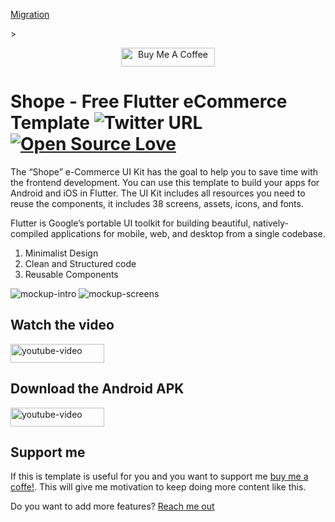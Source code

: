 <p>
<a href="https://github.com/flutter/flutter/wiki/Upgrading-pre-1.12-Android-projects" target="_blank">Migration</a>
</p>>

<p align="center">
<a href="https://www.buymeacoffee.com/SaNhE76x9" target="_blank"><img src="https://cdn.buymeacoffee.com/buttons/default-blue.png" alt="Buy Me A Coffee" style="height: 30px !important;width: 150px !important;" ></a>
</p>

# Shope - Free Flutter eCommerce Template  ![Twitter URL](https://img.shields.io/twitter/url?style=social&url=https%3A%2F%2Ftwitter.com%2Froberto_devs) [![Open Source Love](https://badges.frapsoft.com/os/v2/open-source.svg?v=103)](https://github.com/robertodevs/flutter_ecommerce_template)

The “Shope” e-Commerce UI Kit has the goal to help you to save time with the frontend development. You can use this template to build your apps for Android and iOS in Flutter. The UI Kit includes all resources you need to reuse the components, it includes 38 screens, assets, icons, and fonts.

Flutter is Google’s portable UI toolkit for building beautiful, natively-compiled applications for mobile, web, and desktop from a single codebase.

<ol><li>Minimalist Design</li><li>Clean and Structured code</li><li>Reusable Components</li></ol>


<img src="assets/promotional/Mockup&#32;Intro.png" alt="mockup-intro" />

<img src="assets/promotional/Mockup&#32;Screens.png" alt="mockup-screens" />

## Watch the video
<a href="https://youtu.be/aI4AelN8k24"><img src="assets/promotional/youtube.png" title="Shope Flutter e-Commerce" alt="youtube-video" style="height: 30px !important;width: 150px !important;"></a>

## Download the Android APK
<a href="https://play.google.com/store/apps/details?id=com.int2.ecommerce_int2"><img src="assets/promotional/google-play-badge.png" title="Shope Flutter e-Commerce" alt="youtube-video" style="height: 30px !important;width: 150px !important;"></a>

## Support me
If this is template is useful for you and you want to support me [buy me a coffe!](https://www.buymeacoffee.com/SaNhE76x9). This will give me motivation to keep doing more content like this. 

Do you want to add more features? [Reach me out](https://lnk.bio/9dQ4)